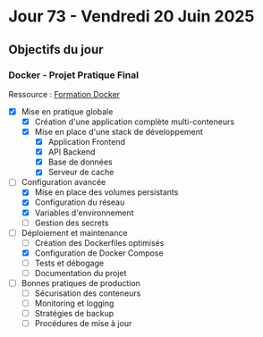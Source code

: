 # Jour 73 - Vendredi 20 Juin 2025

## Objectifs du jour

### Docker - Projet Pratique Final

Ressource : [Formation Docker](https://github.com/HachemiH/formation-docker)

- [x] Mise en pratique globale
  - [x] Création d'une application complète multi-conteneurs
  - [x] Mise en place d'une stack de développement
    - [x] Application Frontend
    - [x] API Backend
    - [x] Base de données
    - [x] Serveur de cache

- [ ] Configuration avancée
  - [x] Mise en place des volumes persistants
  - [x] Configuration du réseau
  - [x] Variables d'environnement
  - [ ] Gestion des secrets

- [ ] Déploiement et maintenance
  - [ ] Création des Dockerfiles optimisés
  - [x] Configuration de Docker Compose
  - [ ] Tests et débogage
  - [ ] Documentation du projet

- [ ] Bonnes pratiques de production
  - [ ] Sécurisation des conteneurs
  - [ ] Monitoring et logging
  - [ ] Stratégies de backup
  - [ ] Procédures de mise à jour 
